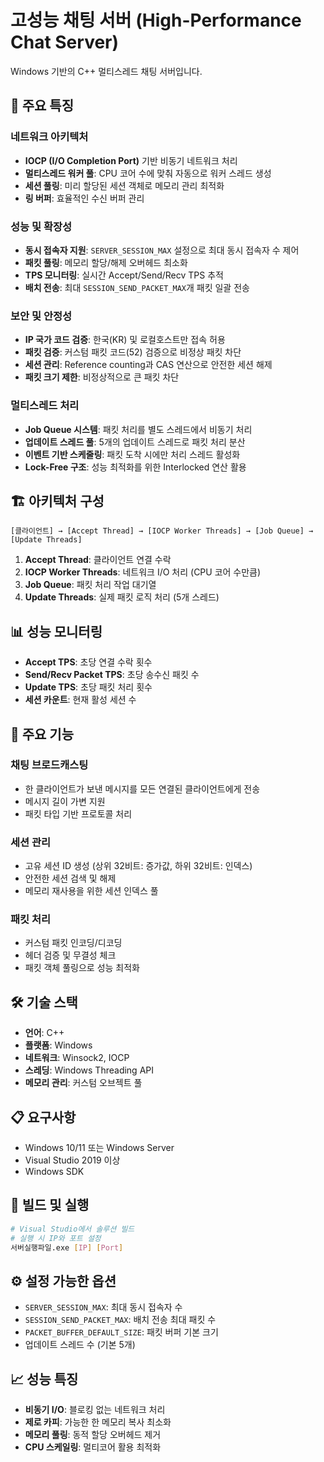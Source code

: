 # 고성능 채팅 서버 (High-Performance Chat Server)

Windows 기반의 C++ 멀티스레드 채팅 서버입니다.

## 🚀 주요 특징

### 네트워크 아키텍처
- **IOCP (I/O Completion Port)** 기반 비동기 네트워크 처리
- **멀티스레드 워커 풀**: CPU 코어 수에 맞춰 자동으로 워커 스레드 생성
- **세션 풀링**: 미리 할당된 세션 객체로 메모리 관리 최적화
- **링 버퍼**: 효율적인 수신 버퍼 관리

### 성능 및 확장성
- **동시 접속자 지원**: `SERVER_SESSION_MAX` 설정으로 최대 동시 접속자 수 제어
- **패킷 풀링**: 메모리 할당/해제 오버헤드 최소화
- **TPS 모니터링**: 실시간 Accept/Send/Recv TPS 추적
- **배치 전송**: 최대 `SESSION_SEND_PACKET_MAX`개 패킷 일괄 전송

### 보안 및 안정성
- **IP 국가 코드 검증**: 한국(KR) 및 로컬호스트만 접속 허용
- **패킷 검증**: 커스텀 패킷 코드(52) 검증으로 비정상 패킷 차단
- **세션 관리**: Reference counting과 CAS 연산으로 안전한 세션 해제
- **패킷 크기 제한**: 비정상적으로 큰 패킷 차단

### 멀티스레드 처리
- **Job Queue 시스템**: 패킷 처리를 별도 스레드에서 비동기 처리
- **업데이트 스레드 풀**: 5개의 업데이트 스레드로 패킷 처리 분산
- **이벤트 기반 스케줄링**: 패킷 도착 시에만 처리 스레드 활성화
- **Lock-Free 구조**: 성능 최적화를 위한 Interlocked 연산 활용

## 🏗️ 아키텍처 구성

```
[클라이언트] → [Accept Thread] → [IOCP Worker Threads] → [Job Queue] → [Update Threads]
```

1. **Accept Thread**: 클라이언트 연결 수락
2. **IOCP Worker Threads**: 네트워크 I/O 처리 (CPU 코어 수만큼)
3. **Job Queue**: 패킷 처리 작업 대기열
4. **Update Threads**: 실제 패킷 로직 처리 (5개 스레드)

## 📊 성능 모니터링

- **Accept TPS**: 초당 연결 수락 횟수
- **Send/Recv Packet TPS**: 초당 송수신 패킷 수
- **Update TPS**: 초당 패킷 처리 횟수
- **세션 카운트**: 현재 활성 세션 수

## 🔧 주요 기능

### 채팅 브로드캐스팅
- 한 클라이언트가 보낸 메시지를 모든 연결된 클라이언트에게 전송
- 메시지 길이 가변 지원
- 패킷 타입 기반 프로토콜 처리

### 세션 관리
- 고유 세션 ID 생성 (상위 32비트: 증가값, 하위 32비트: 인덱스)
- 안전한 세션 검색 및 해제
- 메모리 재사용을 위한 세션 인덱스 풀

### 패킷 처리
- 커스텀 패킷 인코딩/디코딩
- 헤더 검증 및 무결성 체크
- 패킷 객체 풀링으로 성능 최적화

## 🛠️ 기술 스택

- **언어**: C++
- **플랫폼**: Windows
- **네트워크**: Winsock2, IOCP
- **스레딩**: Windows Threading API
- **메모리 관리**: 커스텀 오브젝트 풀

## 📋 요구사항

- Windows 10/11 또는 Windows Server
- Visual Studio 2019 이상
- Windows SDK

## 🚀 빌드 및 실행

```bash
# Visual Studio에서 솔루션 빌드
# 실행 시 IP와 포트 설정
서버실행파일.exe [IP] [Port]
```

## ⚙️ 설정 가능한 옵션

- `SERVER_SESSION_MAX`: 최대 동시 접속자 수
- `SESSION_SEND_PACKET_MAX`: 배치 전송 최대 패킷 수
- `PACKET_BUFFER_DEFAULT_SIZE`: 패킷 버퍼 기본 크기
- 업데이트 스레드 수 (기본 5개)

## 📈 성능 특징

- **비동기 I/O**: 블로킹 없는 네트워크 처리
- **제로 카피**: 가능한 한 메모리 복사 최소화
- **메모리 풀링**: 동적 할당 오버헤드 제거
- **CPU 스케일링**: 멀티코어 활용 최적화
